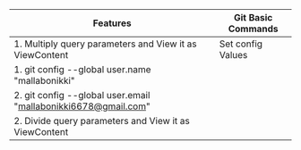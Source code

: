 Features | Git Basic Commands
--- | ---
1. Multiply query parameters and View it as ViewContent | Set config Values
 | 1. git config --global user.name "mallabonikki"
 | 2. git config --global user.email "mallabonikki6678@gmail.com"
2. Divide query parameters and View it as ViewContent |
